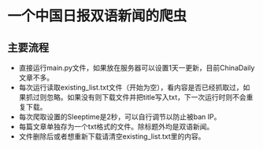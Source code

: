 # 一个中国日报双语新闻的爬虫
## 主要流程
* 直接运行main.py文件，如果放在服务器可以设置1天一更新，目前ChinaDaily文章不多。
* 每次运行读取existing_list.txt文件（开始为空），看内容是否已经抓取过，如果抓过则忽略。如果没有则下载文件并把title写入txt，下一次运行时则不会重复下载。
* 每次爬取设置的Sleeptime是2秒，可以自行调节以防止被ban IP。
* 每篇文章单独存为一个txt格式的文件。除标题外均是双语新闻。
* 文件删除后或者想重新下载请清空existing_list.txt里的内容。